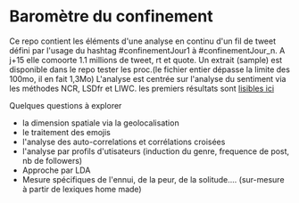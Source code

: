 # Baromètre du confinement
Ce repo contient les éléments d'une analyse en continu d'un fil de tweet défini par l'usage du hashtag #confinementJour1 à #confinementJour_n. A j+15 elle comoorte 1.1 millions de tweet, rt et quote.
Un extrait (sample) est disponible dans le repo  tester les proc.(le fichier entier dépasse la limite des 100mo, il en fait 1,3Mo)
L'analyse est centrée sur l'analyse du sentiment via les méthodes NCR, LSDfr et LIWC.
les premiers résultats sont [lisibles ici]()

Quelques questions à explorer
 * la dimension spatiale via la geolocalisation
 * le traitement des emojis
 * l'analyse des auto-correlations et corrélations croisées
 * l'analyse par profils d'utisateurs (induction du genre, frequence de post, nb de followers)
 * Approche par LDA
 * Mesure spécifiques de l'ennui, de la peur, de la solitude.... (sur-mesure à partir de lexiques home made)
